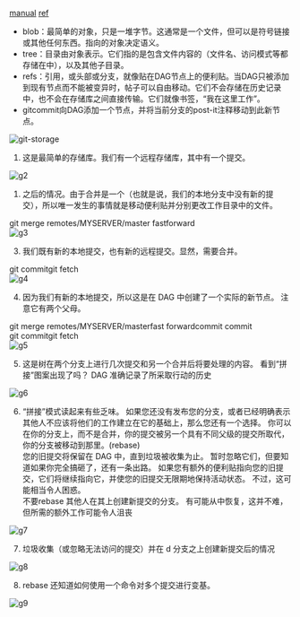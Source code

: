 [manual](https://mirrors.edge.kernel.org/pub/software/scm/git/docs/user-manual.html)
[ref](https://eagain.net/articles/git-for-computer-scientists/) 

* blob：最简单的对象，只是一堆字节。这通常是一个文件，但可以是符号链接或其他任何东西。指向的对象决定语义。
* tree：目录由对象表示。它们指的是包含文件内容的（文件名、访问模式等都存储在中），以及其他子目录。
* refs：引用，或头部或分支，就像贴在DAG节点上的便利贴。当DAG只被添加到现有节点而不能被变异时，帖子可以自由移动。它们不会存储在历史记录中，也不会在存储库之间直接传输。它们就像书签，“我在这里工作”。
* gitcommit向DAG添加一个节点，并将当前分支的post-it注释移动到此新节点。
  
![git-storage](/pic/gitstudy/git-storage.svg)

1. 这是最简单的存储库。我们有一个远程存储库，其中有一个提交。 

![g2](/pic/gitstudy/git-history.2.dot.svg)

1.  之后的情况。由于合并是一个（也就是说，我们的本地分支中没有新的提交），所以唯一发生的事情就是移动便利贴并分别更改工作目录中的文件。

git merge remotes/MYSERVER/master fastforward \
![g3](/pic/gitstudy/git-history.3.dot.svg)

3. 我们既有新的本地提交，也有新的远程提交。显然，需要合并。

git commitgit fetch \
![g4](/pic/gitstudy/git-history.4.dot.svg)

4. 因为我们有新的本地提交，所以这是在 DAG 中创建了一个实际的新节点。 注意它有两个父母。

git merge remotes/MYSERVER/masterfast forwardcommit commit \
git commitgit fetch \
![g5](/pic/gitstudy/git-history.5.dot.svg)

5. 这是树在两个分支上进行几次提交和另一个合并后将要处理的内容。 看到“拼接”图案出现了吗？ DAG 准确记录了所采取行动的历史

![g6](/pic/gitstudy/git-history.6.dot.svg)

6. “拼接”模式读起来有些乏味。 如果您还没有发布您的分支，或者已经明确表示其他人不应该将他们的工作建立在它的基础上，那么您还有一个选择。 你可以在你的分支上，而不是合并，你的提交被另一个具有不同父级的提交所取代，你的分支被移动到那里。(rebase) \
您的旧提交将保留在 DAG 中，直到垃圾被收集为止。 暂时忽略它们，但要知道如果你完全搞砸了，还有一条出路。 如果您有额外的便利贴指向您的旧提交，它们将继续指向它，并使您的旧提交无限期地保持活动状态。 不过，这可能相当令人困惑。\
不要rebase 其他人在其上创建新提交的分支。 有可能从中恢复，这并不难，但所需的额外工作可能令人沮丧 

![g7](/pic/gitstudy/git-history.7.dot.svg)

7. 垃圾收集（或忽略无法访问的提交）并在 d 分支之上创建新提交后的情况

![g8](/pic/gitstudy/git-history.8.dot.svg)

8. rebase 还知道如何使用一个命令对多个提交进行变基。

![g9](/pic/gitstudy/git-history.9.dot.svg)